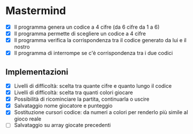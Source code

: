 # Mastermind

- [x] Il programma genera un codice a 4 cifre (da 6 cifre da 1 a 6)
- [x] Il programma permette di scegliere un codice a 4 cifre 
- [x] Il programma verifica la corrispondenza tra il codice generato da lui e il nostro
- [x] Il programma di interrompe se c'è corrispondenza tra i due codici

## Implementazioni
- [X] Livelli di difficoltà: scelta tra quante cifre e quanto lungo il codice
- [X] Livelli di difficoltà: scelta tra quanti colori giocare
- [X] Possibilità di ricominciare la partita, continuarla o uscire
- [x] Salvataggio nome giocatore e punteggio
- [x] Sostituzione cursori codice: da numeri  a colori per renderlo più simile al gioco reale
- [ ] Salvataggio su array giocate precedenti
